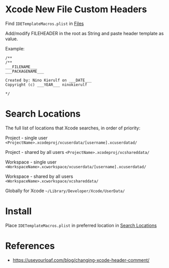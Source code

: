 # Xcode New File Custom Headers


Find `IDETemplateMacros.plist` in [Files](Files/IDETemplateMacros.plist)

Add/modify FILEHEADER in the root as String
and paste header template as value. 

Example:

```
/**
/**
___FILENAME___
___PACKAGENAME___

Created by: Nino Kierulf on ___DATE___
Copyright (c) ___YEAR___ ninokierulf

*/
```


# Search Locations

The full list of locations that Xcode searches, in order of priority:

Project - single user
`<ProjectName>.xcodeproj/xcuserdata/[username].xcuserdatad/`

Project - shared by all users
`<ProjectName>.xcodeproj/xcshareddata/`

Workspace - single user
`<WorkspaceName>.xcworkspace/xcuserdata/[username].xcuserdatad/`

Workspace - shared by all users
`<WorkspaceName>.xcworkspace/xcshareddata/`

Globally for Xcode
`~/Library/Developer/Xcode/UserData/`

# Install

Place `IDETemplateMacros.plist` in preferred location in [Search Locations](#search-locations)


# References
- https://useyourloaf.com/blog/changing-xcode-header-comment/